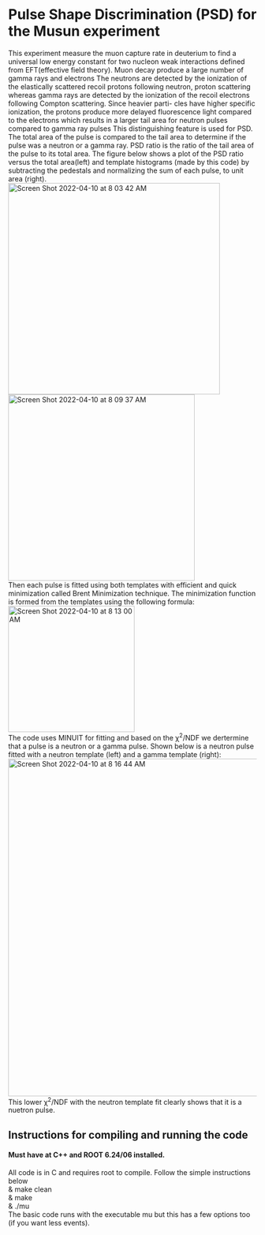 # Pulse Shape Discrimination (PSD) for the Musun experiment
This experiment measure the muon capture rate in deuterium to find a universal low energy constant for two nucleon weak interactions 
defined from EFT(effective field theory). Muon decay produce a large number of gamma rays and electrons The neutrons are detected by the 
ionization of the elastically scattered recoil protons following neutron, proton scattering whereas gamma rays are detected by the ionization 
of the recoil electrons following Compton scattering. Since heavier parti- cles have higher specific ionization, the protons produce more 
delayed fluorescence light compared to the electrons which results in a larger tail area for neutron pulses compared to gamma ray pulses This 
distinguishing feature is used for PSD.
The total area of the pulse is compared to the tail area to determine if the pulse was a neutron or a gamma ray. PSD ratio is the ratio of the 
tail area of the pulse to its total area. The figure below shows a plot of the PSD ratio versus the total area(left) and 
template histograms (made by this code) by subtracting the pedestals and normalizing the sum of each pulse, to unit area (right). </br>
<img width="429" alt="Screen Shot 2022-04-10 at 8 03 42 AM" src="https://user-images.githubusercontent.com/27436642/162617159-3d391da6-f693-4148-8beb-ce452e525246.png">
<img width="378" alt="Screen Shot 2022-04-10 at 8 09 37 AM" src="https://user-images.githubusercontent.com/27436642/162617359-bd589d76-e54f-4592-bf9f-7f74531f290d.png"></br>
Then each pulse is fitted using both templates with efficient and quick minimization called Brent Minimization technique. The minimization function 
is formed from the templates using the following formula:</br>
<img width="256" alt="Screen Shot 2022-04-10 at 8 13 00 AM" src="https://user-images.githubusercontent.com/27436642/162617475-b6427f91-f890-4275-9a90-743f820df263.png"></br>
The code uses MINUIT for fitting and based on the &chi;<sup>2</sup>/NDF we dertermine that a pulse is a neutron or a gamma pulse. 
Shown below is a neutron pulse fitted with a neutron template (left) and a gamma template (right):</br>
<img width="685" alt="Screen Shot 2022-04-10 at 8 16 44 AM" src="https://user-images.githubusercontent.com/27436642/162617636-26e03430-858d-42c9-a262-a676366c8931.png"></br>
This lower &chi;<sup>2</sup>/NDF with the neutron template fit clearly shows that it is a nuetron pulse.
## Instructions for compiling and running the code
#### Must have at C++ and ROOT 6.24/06  installed.
All code is in C and requires root to compile. Follow the simple instructions below</br>
& make clean</br>
& make</br>
& ./mu </br>
The basic code runs with the executable mu but this has a few options too (if you want less events).
